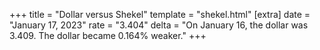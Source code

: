 +++
title = "Dollar versus Shekel"
template = "shekel.html"
[extra]
date = "January 17, 2023"
rate = "3.404"
delta = "On January 16, the dollar was 3.409. The dollar became 0.164% weaker."
+++

